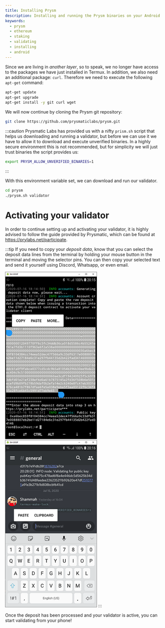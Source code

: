 ```yaml
---
title: Installing Prysm
description: Installing and running the Prysm binaries on your Android phone
keywords:
  - prysm
  - ethereum
  - staking
  - validating
  - installing
  - android
---
```


Since we are living in *another layer*, so to speak, we no longer have access to the packages we have just installed in Termux. In addition, we also need an additional package: `curl`. Therefore we need to execute the following `apt-get` command:

```bash
apt-get update
apt-get upgrade
apt-get install -y git curl wget
```

We will now continue by cloning the Prysm git repository:

```bash
git clone https://github.com/prysmaticlabs/prysm.git
```

:::caution
Prysmatic Labs has provided us with a nifty `prism.sh` script that helps us downloading and running a validator, but before we can use it we have to allow it to download and execute unverified binaries. In a highly secure environment this is not recommended, but for simplicity we will just trust binaries the script provides us:

```bash
export PRYSM_ALLOW_UNVERIFIED_BINARIES=1
```
:::

With this environment variable set, we can download and run our validator.

```bash
cd prysm
./prysm.sh validator
```

# Activating your validator
In order to continue setting up and activating your validator, it is highly advised to follow the guide provided by Prysmatic, which can be found at https://prylabs.net/participate.

:::tip
If you need to copy your *deposit data*, know that you can select the deposit data lines from the terminal by holding your mouse button in the terminal and moving the selector pins. You can then copy your selected text and send it yourself using Discord, Whatsapp, or even email.

![Copy](/img/installing-prysm/1.png) ![Paste](/img/installing-prysm/2.png)
:::

Once the deposit has been processed and your validator is active, you can start validating from your phone!
